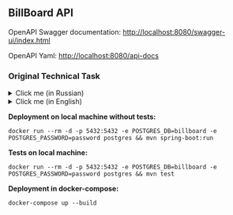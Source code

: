 ## BillBoard API

OpenAPI Swagger documentation: [http://localhost:8080/swagger-ui/index.html](http://localhost:8080/swagger-ui/index.html)

OpenAPI Yaml: [http://localhost:8080/api-docs](http://localhost:8080/api-docs)

### Original Technical Task
<details>
  <summary>Click me (in Russian)</summary>
**Задание:** разработать backend-сервер на Spring для функционирования доски объявлений.

#### Функционал, который требуется реализовать:
1. Регистрация и аутентификация пользователя в личном кабинете:
  * пользователь при регистрации должен указать роль, email и пароль;
  * аутентификацию реализовать через вход по email и паролю.
2. В личном кабинете пользователь может создать объявление и разместить его на доске объявлений в общем списке. Объявление содержит название, описание, контакты продавца и изображения.
3. Доска объявлений в данном случае - это список всех объявлений с многочисленными фильтрами (продумать максимально возможные варианты фильтров на своё усмотрение), который отображается на главной странице сервиса.
4. Пользователь может как размещать свои объявления, так и совершать сделки в рамках других объявлений.
5. Объявления имеют 2 статуса - активное и снятое с публикации.
6. Продумать и реализовать вариант коммуникации между покупателем и продавцом во время совершения сделки.
7. Для всех методов необходимо реализовать API-методы с документацией на Swagger.
8. Покрыть весь функционал тестами. Желательно использовать TDD при разработке.

#### Дополнительные требования:
1. Сделать обертку исходного кода в docker-образ (добавить в корневую директорию файл Dockerfile, docker-compose.yml при необходимости).
2. В readme файл разместить текст данного задания, а, также, инструкцию по развертыванию проекта и основные команды для запуска.
3. Исходный код выложить на github.com в публичный репозиторий.
4. При создании коммитов писать осмысленные названия.
5. Использовать инструмент тестового покрытия для отображения % покрытия исходного кода тестами.
6. Для проверки кода дополнительно подключить линтер на выбор.

</details>

<details>
  <summary>Click me (in English)</summary>
Assignment: develop a backend server in Spring to function as a bulletin board.

#### Functionality to be implemented:
1. Registration and authentication of the user in the personal account:
  * when registering, the user must specify the role, email and password;
  * Authentication to implement through login by email and password.
2. In the personal account, the user can create an announcement and place it on the bulletin board in the general list. The ad contains the title, description, seller's contacts and images.
3. The bulletin board in this case is a list of all ads with numerous filters (think about the maximum possible filter options at your discretion), which is displayed on the main page of the service.
4. The user can both place his ads and make transactions within the framework of other ads.
5. Ads have 2 statuses - active and unpublished.
6. Think over and implement a communication option between the buyer and the seller during the transaction.
7. For all methods, you need to implement API methods with Swagger documentation.
8. Cover all functionality with tests. It is desirable to use TDD in development.

#### Additional requirements:
1. Wrap the source code into a docker image (add a Dockerfile, docker-compose.yml file to the root directory if necessary).
2. In the readme file, place the text of this task, as well as instructions for deploying the project and the main commands for launching.
3. Put the source code on github.com in a public repository.
4. When creating commits, write meaningful names.
5. Use the test coverage tool to display % of source code coverage with tests.
6. To check the code, additionally connect the linter of your choice.

</details>

**Deployment on local machine without tests:**
```
docker run --rm -d -p 5432:5432 -e POSTGRES_DB=billboard -e POSTGRES_PASSWORD=password postgres && mvn spring-boot:run
```

**Tests on local machine:**
```
docker run --rm -d -p 5432:5432 -e POSTGRES_DB=billboard -e POSTGRES_PASSWORD=password postgres && mvn test
```

**Deployment in docker-compose:**
```
docker-compose up --build
```